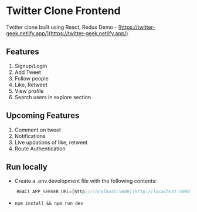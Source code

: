 # Twitter Clone Frontend
Twitter clone built using React, Redux
Demo - [https://twitter-geek.netlify.app/](https://twitter-geek.netlify.app/)

## Features
1. Signup/Login
2. Add Tweet
3. Follow people
4. Like, Retweet
5. View profile
6. Search users in explore section

## Upcoming Features
1. Comment on tweet
2. Notifications
3. Live updations of like, retweet
4. Route Authentication

## Run locally
* Create a .env.development file with the following contents:
```javascript
    REACT_APP_SERVER_URL=[http://localhost:5000](http://localhost:5000)
```
* `npm install && npm run dev`